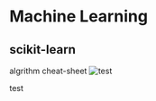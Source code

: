 # Machine Learning
## scikit-learn
algrithm cheat-sheet
![test](http://amueller.github.io/sklearn_tutorial/cheat_sheet.png)

test